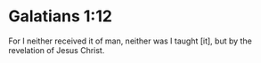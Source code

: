 # Galatians 1:12

For I neither received it of man, neither was I taught [it], but by the revelation of Jesus Christ.